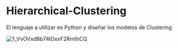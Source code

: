 # Hierarchical-Clustering
El lenguaje a utilizar es Python y diseñar los modelos de Clustering

![1_VvOVxdBb74IOxxF2RmthCQ](https://github.com/user-attachments/assets/c5f133d9-f709-4f6d-b395-46f6a6b2f8b6)


